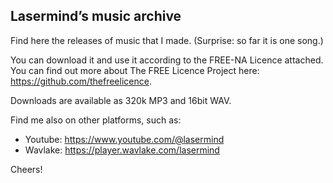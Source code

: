 ## Lasermind’s music archive

Find here the releases of music that I made. (Surprise: so far it is one song.)

You can download it and use it according to the FREE-NA Licence attached. You can find out more about The FREE Licence Project here: <https://github.com/thefreelicence>.

Downloads are available as 320k MP3 and 16bit WAV.

Find me also on other platforms, such as:
* Youtube: https://www.youtube.com/@lasermind
* Wavlake: https://player.wavlake.com/lasermind


Cheers!

